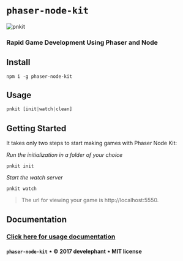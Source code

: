 # `phaser-node-kit`

![pnkit](http://develephant.com/projects/pnlogo.png)

### Rapid Game Development Using Phaser and Node

## Install

```
npm i -g phaser-node-kit
```

## Usage

```js
pnkit [init|watch|clean]
```

## Getting Started

It takes only two steps to start making games with Phaser Node Kit:

_Run the initialization in a folder of your choice_

`pnkit init`

_Start the watch server_

`pnkit watch`

> The url for viewing your game is http://localhost:5550.

## Documentation

### [Click here for usage documentation](https://develephant.github.io/phaser-node-kit/)

#### `phaser-node-kit` &Star; &copy; 2017 develephant &Star; MIT license
